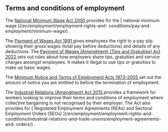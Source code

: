##  Terms and conditions of employment

The [ National Minimum Wage Act 2000
](http://www.irishstatutebook.ie/2000/en/act/pub/0005/index.html) provides for
the [ national minimum wage ](/en/employment/employment-rights-and-
conditions/pay-and-employment/minimum-wage/) .

The [ Payment of Wages Act 1991
](http://www.irishstatutebook.ie/1991/en/act/pub/0025/index.html) gives
employees the right to a pay slip showing their gross wages (total pay before
deductions) and details of any deductions. The [ Payment of Wages (Amendment)
(Tips and Gratuities) Act 2022
](https://www.irishstatutebook.ie/eli/2022/act/23/enacted/en/html) sets out
rules about how employers share tips, gratuities and service charges amongst
employees. It makes it illegal to use tips or gratuities to make up basic
wages.

The [ Minimum Notice and Terms of Employment Acts 1973–2005
](http://www.irishstatutebook.ie/1973/en/act/pub/0004/index.html) set out the
amount of notice you are entitled to before the termination of employment.

The [ Industrial Relations (Amendment) Act 2015
](http://www.irishstatutebook.ie/eli/2015/act/27/enacted/en/html) provides a
framework for workers looking to improve their terms and conditions of
employment where collective bargaining is not recognised by their employer.
The Act also provides for [ Registered Employment Agreements (REAs) and
Sectoral Employment Orders (SEOs) ](/en/employment/employment-rights-and-
conditions/industrial-relations-and-trade-unions/employment-agreements-and-
orders/) .
